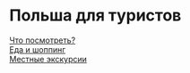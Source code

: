 # Польша для туристов

[Что посмотреть?](что_посмотреть.md)  
[Еда и шоппинг](еда_и_шоппинг.md)  
[Местные экскурсии](экскурсии.md)
